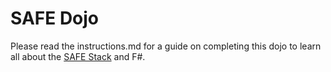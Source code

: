 # SAFE Dojo

Please read the instructions.md for a guide on completing this dojo to learn all about the [SAFE Stack](https://safe-stack.github.io/) and F#.
